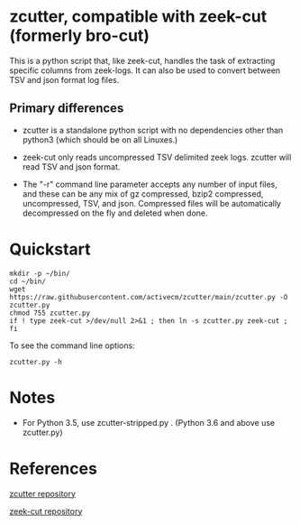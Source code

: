 

# zcutter, compatible with zeek-cut (formerly bro-cut)

This is a python script that, like zeek-cut, handles the task of
extracting specific columns from zeek-logs.  It can also be used to
convert between TSV and json format log files.

## Primary differences
- zcutter is a standalone python script with no dependencies other than
python3 (which should be on all Linuxes.)

- zeek-cut only reads uncompressed TSV delimited zeek logs.  zcutter will
read TSV and json format.

- The "-r" command line parameter accepts any number of input files, and
these can be any mix of gz compressed, bzip2 compressed, uncompressed,
TSV, and json.  Compressed files will be automatically decompressed on
the fly and deleted when done.


# Quickstart
```
mkdir -p ~/bin/
cd ~/bin/
wget https://raw.githubusercontent.com/activecm/zcutter/main/zcutter.py -O zcutter.py
chmod 755 zcutter.py
if ! type zeek-cut >/dev/null 2>&1 ; then ln -s zcutter.py zeek-cut ; fi
```

To see the command line options:

`zcutter.py -h`


# Notes
- For Python 3.5, use zcutter-stripped.py .  (Python 3.6 and above use zcutter.py)


# References

[zcutter repository](https://github.com/activecm/zcutter/)

[zeek-cut repository](https://github.com/zeek/zeek-aux/)



